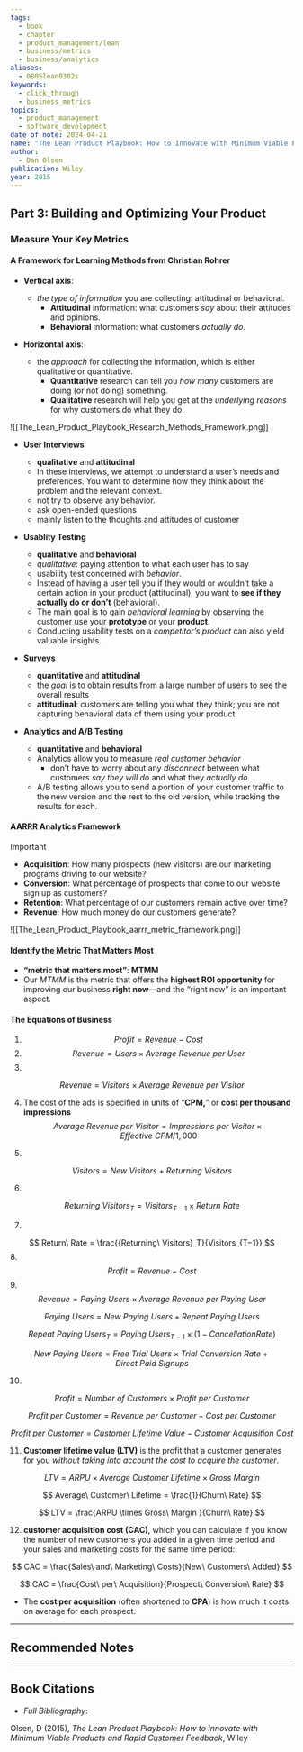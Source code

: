 ```yaml
---
tags:
  - book
  - chapter
  - product_management/lean
  - business/metrics
  - business/analytics
aliases:
  - 0805lean0302s
keywords:
  - click_through
  - business_metrics
topics:
  - product_management
  - software_development
date of note: 2024-04-21
name: "The Lean Product Playbook: How to Innovate with Minimum Viable Products and Rapid Customer Feedback"
author:
  - Dan Olsen
publication: Wiley
year: 2015
---
```


## Part 3: Building and Optimizing Your Product

### Measure Your Key Metrics

#### A Framework for Learning Methods from Christian Rohrer

- **Vertical axis**: 
	- *the type of information* you are collecting: attitudinal or behavioral.
		- **Attitudinal** information: what customers *say* about their attitudes and opinions.
		- **Behavioral** information: what customers *actually do.*
	  
- **Horizontal axis**:  
	- the *approach* for collecting the information, which is either qualitative or quantitative.
		- **Quantitative** research can tell you *how many* customers are doing (or not doing) something.
		- **Qualitative** research will help you get at the *underlying reasons* for why customers do what they do.


![[The_Lean_Product_Playbook_Research_Methods_Framework.png]]

- **User Interviews**
	- **qualitative** and **attitudinal**
	- In these interviews, we attempt to understand a user’s needs and preferences. You want to determine how they think about the problem and the relevant context.
	- not try to observe any behavior.
	- ask open-ended questions
	- mainly listen to the thoughts and attitudes of customer
	  
- **Usablity Testing**
	- **qualitative** and **behavioral**
	- *qualitative*: paying attention to what each user has to say
	- usability test concerned with *behavior*. 
	- Instead of having a user tell you if they would or wouldn’t take a certain action in your product (attitudinal), you want to **see if they actually do or don’t** (behavioral).
	- The main goal is to gain *behavioral learning* by observing the customer use your **prototype** or your **product**. 
	- Conducting usability tests on a *competitor’s product* can also yield valuable insights.
	  
- **Surveys**
	- **quantitative** and **attitudinal**
	- the *goal* is to obtain results from a large number of users to see the overall results  
	- **attitudinal**: customers are telling you what they think; you are not capturing behavioral data of them using your product.
	  
- **Analytics and A/B Testing**
	- **quantitative** and **behavioral**
	- Analytics allow you to measure *real customer behavior*
		- don’t have to worry about any *disconnect* between what customers *say they will do* and what they *actually do*.
	- A/B testing allows you to send a portion of your customer traffic to the new version and the rest to the old version, while tracking the results for each.

#### AARRR Analytics Framework

>[!important]
> - **Acquisition**: How many prospects (new visitors) are our marketing programs driving to our website?
> - **Conversion**: What percentage of prospects that come to our website sign up as customers? 
> - **Retention**: What percentage of our customers remain active over time? 
> - **Revenue**: How much money do our customers generate?
> 

![[The_Lean_Product_Playbook_aarrr_metric_framework.png]]

#### Identify the Metric That Matters Most

- **“metric that matters most”**:  **MTMM**
- Our *MTMM* is the metric that offers the **highest ROI opportunity** for improving our business **right now**—and the “right now” is an important aspect.


#### The Equations of Business

1. $$
Profit = Revenue − Cost
$$
2. $$Revenue = Users \times Average\ Revenue\ per\ User
$$
3. 
$$Revenue = Visitors \times Average\ Revenue\ per\ Visitor $$

4. The cost of the ads is specified in units of “**CPM,**” or **cost per thousand impressions**
$$
Average\ Revenue\ per\ Visitor = Impressions\ per\ Visitor \times Effective\ CPM / 1,000
$$

5. 
$$Visitors = New\ Visitors + Returning\ Visitors$$

6. 
$$
{Returning\ Visitors}_T = Visitors_{T−1} \times Return\ Rate
$$

7. 
$$
Return\ Rate = \frac{{Returning\ Visitors}_T}{Visitors_{T−1}}
$$
8. 
$$Profit = Revenue − Cost$$
9. 
$$Revenue = Paying\ Users \times Average\ Revenue\ per\ Paying\ User$$

$$
Paying\ Users = New\ Paying\ Users + Repeat\ Paying\ Users
$$

$$
{Repeat\ Paying\ Users}_T = {Paying\ Users}_{T−1} \times (1 − Cancellation Rate)
$$

$$
New\ Paying\ Users = Free\ Trial\ Users \times Trial\ Conversion\ Rate + Direct\ Paid\ Signups
$$

10. 
$$
Profit = Number\ of\ Customers \times Profit\ per\ Customer
$$

$$
Profit\ per\ Customer = Revenue\ per\ Customer − Cost\ per\ Customer
$$

$$
Profit\ per\ Customer = Customer\ Lifetime\ Value − Customer\ Acquisition\ Cost
$$

11. **Customer lifetime value (LTV)** is the profit that a customer generates for you *without taking into account the cost to acquire the customer*.

$$
LTV = ARPU \times Average\ Customer\ Lifetime \times Gross\ Margin
$$

$$
Average\ Customer\ Lifetime = \frac{1}{Churn\ Rate}
$$

$$
LTV = \frac{ARPU \times Gross\ Margin  }{Churn\ Rate}
$$

12. **customer acquisition cost (CAC)**, which you can calculate if you know the number of new customers you added in a given time period and your sales and marketing costs for the same time period:

$$
CAC = \frac{Sales\ and\ Marketing\ Costs}{New\ Customers\ Added}
$$

$$
CAC = \frac{Cost\ per\ Acquisition}{Prospect\ Conversion\ Rate}
$$
- The **cost per acquisition** (often shortened to **CPA**) is how much it costs on average for each prospect.



-----------
##  Recommended Notes






----------
## Book Citations

- *Full Bibliography*:

Olsen, D (2015), *The Lean Product Playbook: How to Innovate with Minimum Viable Products and Rapid Customer Feedback*, Wiley

